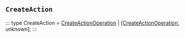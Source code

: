 ## `CreateAction`
:::
type CreateAction = [CreateActionOperation](./CreateActionOperation.md) | [[CreateActionOperation](./CreateActionOperation.md), unknown];
:::
